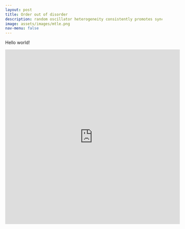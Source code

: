 ```yaml
---
layout: post
title: Order out of disorder
description: random oscillator heterogeneity consistently promotes synchronized rhythm
image: assets/images/mtle.png
nav-menu: false
---
```


Hello world!

<iframe width="560" height="560" src="https://www.youtube.com/embed/u6i2XwrGVqk" frameborder="0" allow="accelerometer; autoplay; encrypted-media; gyroscope; picture-in-picture" allowfullscreen></iframe>
